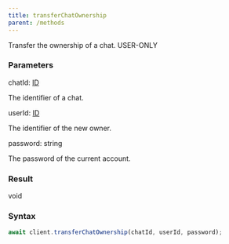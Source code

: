 ```yaml
---
title: transferChatOwnership
parent: /methods
---
```


Transfer the ownership of a chat.<span class="select-none"> <span class="inline-flex w-fit items-center"><span class="w-fit bg-dbt px-1.5 rounded-md select-none text-fgt text-[10px]">USER-ONLY</span></span> </span>

### Parameters 

<div class="flex flex-col gap-3"><div><div class="font-mono" id="p_chatId" data-anchor><span class="font-bold">chatId</span><span class="opacity-50">:</span> <a href="/types/id"  >ID</a></div><div class="pl-3"><div class="no-margin">

The identifier of a chat.

</div></div></div><div><div class="font-mono" id="p_userId" data-anchor><span class="font-bold">userId</span><span class="opacity-50">:</span> <a href="/types/id"  >ID</a></div><div class="pl-3"><div class="no-margin">

The identifier of the new owner.

</div></div></div><div><div class="font-mono" id="p_password" data-anchor><span class="font-bold">password</span><span class="opacity-50">:</span> <span>string</span></div><div class="pl-3"><div class="no-margin">

The password of the current account.

</div></div></div></div>

### Result 

<div class="font-mono"><span>void</span></div>

### Syntax

```ts
await client.transferChatOwnership(chatId, userId, password);
```



